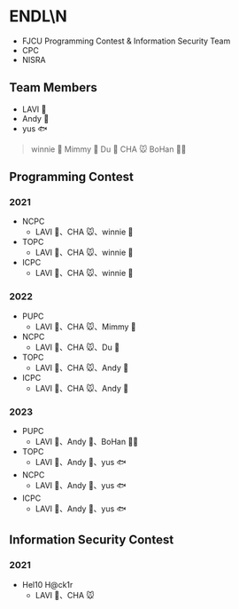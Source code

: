# ENDL\N
* FJCU Programming Contest & Information Security Team
* CPC
* NISRA

## Team Members

* LAVI :baby_chick:
* Andy :wolf:
* yus :fish:

> winnie :whale:
> Mimmy :poodle:
> Du :panda_face:
> CHA :mouse:
> BoHan :polar_bear:

## Programming Contest

### 2021
* NCPC <!-- Preliminary Round -->
    * LAVI :baby_chick:、CHA :mouse:、winnie :whale:
* TOPC
    * LAVI :baby_chick:、CHA :mouse:、winnie :whale:
* ICPC
    * LAVI :baby_chick:、CHA :mouse:、winnie :whale:

### 2022
* PUPC
    * LAVI :baby_chick:、CHA :mouse:、Mimmy :poodle:
* NCPC <!-- Preliminary Round -->
    * LAVI :baby_chick:、CHA :mouse:、Du :panda_face:
* TOPC
    * LAVI :baby_chick:、CHA :mouse:、Andy :wolf:
* ICPC
    * LAVI :baby_chick:、CHA :mouse:、Andy :wolf: 

### 2023
* PUPC
    * LAVI :baby_chick:、Andy :wolf:、BoHan :polar_bear:
* TOPC
    * LAVI :baby_chick:、Andy :wolf:、yus :fish:
* NCPC <!-- Preliminary Round -->
    * LAVI :baby_chick:、Andy :wolf:、yus :fish:
* ICPC
    * LAVI :baby_chick:、Andy :wolf:、yus :fish:

## Information Security Contest

### 2021
* Hel10 H@ck1r 
    * LAVI :baby_chick:、CHA :mouse:
